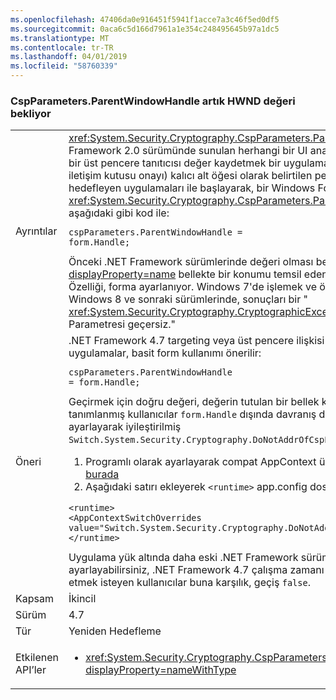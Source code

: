 ```yaml
---
ms.openlocfilehash: 47406da0e916451f5941f1acce7a3c46f5ed0df5
ms.sourcegitcommit: 0aca6c5d166d7961a1e354c248495645b97a1dc5
ms.translationtype: MT
ms.contentlocale: tr-TR
ms.lasthandoff: 04/01/2019
ms.locfileid: "58760339"
---
```

### <a name="cspparametersparentwindowhandle-now-expects-hwnd-value"></a>CspParameters.ParentWindowHandle artık HWND değeri bekliyor

|   |   |
|---|---|
|Ayrıntılar|<xref:System.Security.Cryptography.CspParameters.ParentWindowHandle> Değeri, .NET Framework 2.0 sürümünde sunulan herhangi bir UI anahtara erişmek için gerekli olduğunu bir üst pencere tanıtıcısı değer kaydetmek bir uygulama sağlar (gibi bir PIN istemi veya iletişim kutusu onayı) kalıcı alt öğesi olarak belirtilen pencere açar. .NET Framework 4.7 hedefleyen uygulamaları ile başlayarak, bir Windows Forms uygulaması ayarlayabilirsiniz <xref:System.Security.Cryptography.CspParameters.ParentWindowHandle> özelliğini aşağıdaki gibi kod ile:<pre><code class="lang-csharp">cspParameters.ParentWindowHandle = form.Handle;&#13;&#10;</code></pre>Önceki .NET Framework sürümlerinde değeri olması bekleniyordu bir <xref:System.IntPtr?displayProperty=name> bellekte bir konumu temsil eden burada [HWND](https://docs.microsoft.com/windows/desktop/WinProg/windows-data-types#HWND) belgeler değeri. Özelliği, forma ayarlanıyor. Windows 7'de işlemek ve önceki sürümleri olan etkisi, ancak Windows 8 ve sonraki sürümlerinde, sonuçları bir &quot; <xref:System.Security.Cryptography.CryptographicException?displayProperty=name>: Parametresi geçersiz.&quot;|
|Öneri|.NET Framework 4.7 targeting veya üst pencere ilişkisi kaydettirmek daha yüksek isteyen uygulamalar, basit form kullanımı önerilir:<pre><code class="lang-csharp">cspParameters.ParentWindowHandle = form.Handle;&#13;&#10;</code></pre>Geçirmek için doğru değeri, değerin tutulan bir bellek konumunun adresini olduğunu tanımlanmış kullanıcılar <code>form.Handle</code> dışında davranış değişikliği AppContext anahtarı ayarlayarak iyileştirilmiş <code>Switch.System.Security.Cryptography.DoNotAddrOfCspParentWindowHandle</code> için <code>true</code>.<ol><li>Programlı olarak ayarlayarak compat AppContext üzerinde açıklandığı gibi geçer [burada](https://devblogs.microsoft.com/dotnet/net-announcements-at-build-2015/#dotnet46)</li><li>Aşağıdaki satırı ekleyerek <code>&lt;runtime&gt;</code> app.config dosyasının:</li></ol><pre><code class="lang-xml">&lt;runtime&gt;&#13;&#10;&lt;AppContextSwitchOverrides value=&quot;Switch.System.Security.Cryptography.DoNotAddrOfCspParentWindowHandle=true&quot;/&gt;&#13;&#10;&lt;/runtime&gt;&#13;&#10;</code></pre>Uygulama yük altında daha eski .NET Framework sürümlerini AppContext ayarlayabilirsiniz, .NET Framework 4.7 çalışma zamanı üzerinde yeni davranış kabul etmek isteyen kullanıcılar buna karşılık, geçiş <code>false</code>.|
|Kapsam|İkincil|
|Sürüm|4.7|
|Tür|Yeniden Hedefleme|
|Etkilenen API’ler|<ul><li><xref:System.Security.Cryptography.CspParameters.ParentWindowHandle?displayProperty=nameWithType></li></ul>|

